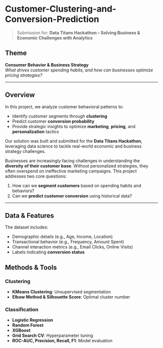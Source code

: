 # Customer-Clustering-and-Conversion-Prediction

>  Submission for: **Data Titans Hackathon – Solving Business & Economic Challenges with Analytics**

## Theme
**Consumer Behavior & Business Strategy**  
*What drives customer spending habits, and how can businesses optimize pricing strategies?*

---

## Overview

In this project, we analyze customer behavioral patterns to:

- Identify customer segments through **clustering**
- Predict customer **conversion probability**
- Provide strategic insights to optimize **marketing**, **pricing**, and **personalization** tactics

Our solution was built and submitted for the **Data Titans Hackathon**, leveraging data science to tackle real-world economic and business strategy challenges.

Businesses are increasingly facing challenges in understanding the **diversity of their customer base**. Without personalized strategies, they often overspend on ineffective marketing campaigns. This project addresses two core questions:

1. How can we **segment customers** based on spending habits and behaviors?
2. Can we **predict customer conversion** using historical data?

---

## Data & Features

The dataset includes:

- Demographic details (e.g., Age, Income, Location)
- Transactional behavior (e.g., Frequency, Amount Spent)
- Channel interaction metrics (e.g., Email Clicks, Online Visits)
- Labels indicating **conversion status**

## Methods & Tools

### Clustering

- **KMeans Clustering**: Unsupervised segmentation
- **Elbow Method & Silhouette Score**: Optimal cluster number

### Classification

- **Logistic Regression**
- **Random Forest**
- **XGBoost**
- **Grid Search CV**: Hyperparameter tuning
- **ROC-AUC, Precision, Recall, F1**: Model evaluation


